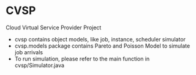 # CVSP
Cloud Virtual Service Provider Project


* cvsp contains object models, like job, instance, scheduler simulator
* cvsp.models package contains Pareto and Poisson Model to simulate job arrivals
* To run simulation, please refer to the main function in cvsp/Simulator.java